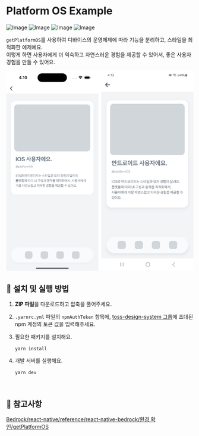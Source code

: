 # Platform OS Example

![Image](https://github.com/user-attachments/assets/e3e87c6f-75f1-4ad8-9c0f-1a4a13666f9f)
![Image](https://github.com/user-attachments/assets/de8efa61-1879-4916-8373-3537e63312fe)
![Image](https://github.com/user-attachments/assets/62eb3e4d-a6e1-493e-b76e-69bad926c2d8)
![Image](https://github.com/user-attachments/assets/5af3b63b-bda7-4ddb-9ae9-8c90fe747baf)

`getPlatformOS`를 사용하여 디바이스의 운영체제에 따라 기능을 분리하고, 스타일을 최적화한 예제예요.  
이렇게 하면 사용자에게 더 익숙하고 자연스러운 경험을 제공할 수 있어서, 좋은 사용자 경험을 만들 수 있어요.

<img src="../assets/with-platform-os-example-image.png" alt="with-platform-os-example-image" style="width: 670px;" />

<br />

## 🚀 설치 및 실행 방법

1. **ZIP 파일**을 다운로드하고 압축을 풀어주세요.

2. `.yarnrc.yml` 파일의 `npmAuthToken` 항목에, [toss-design-system 그룹](https://tossmini-docs.toss.im/tds-react-native/setup-npm/)에 초대된 npm 계정의 토큰 값을 입력해주세요.

3. 필요한 패키지를 설치해요.

   ```
   yarn install
   ```

4. 개발 서버를 실행해요.

   ```
   yarn dev
   ```

<br />

## 📌 참고사항

[Bedrock/react-native/reference/react-native-bedrock/환경 확인/getPlatformOS](https://tossmini-docs.toss.im/react-native/reference/react-native-bedrock/%ED%99%98%EA%B2%BD%20%ED%99%95%EC%9D%B8/getPlatformOS.html)
